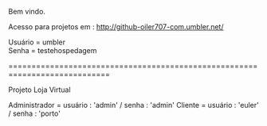 Bem vindo.

Acesso para projetos em : http://github-oiler707-com.umbler.net/

Usuário = umbler         
Senha = testehospedagem

============================================================================

Projeto Loja Virtual

Administrador = usuário : 'admin' / senha : 'admin'
Cliente       = usuário : 'euler' / senha : 'porto'


